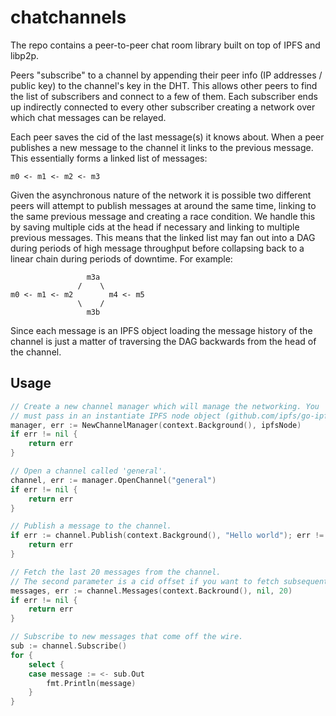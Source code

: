 chatchannels
====
The repo contains a peer-to-peer chat room library built on top of IPFS and libp2p. 

Peers "subscribe" to a channel by appending their peer info (IP addresses / public key) to the channel's 
key in the DHT. This allows other peers to find the list of subscribers and connect to a few of them. 
Each subscriber ends up indirectly connected to every other subscriber creating a network over which
chat messages can be relayed. 

Each peer saves the cid of the last message(s) it knows about. When a peer publishes a new message
to the channel it links to the previous message. This essentially forms a linked list of messages:

```
m0 <- m1 <- m2 <- m3
```

Given the asynchronous nature of the network it is possible two different peers will attempt to publish messages
at around the same time, linking to the same previous message and creating a race condition. We handle this by saving
multiple cids at the head if necessary and linking to multiple previous messages. This means that the linked list may 
fan out into a DAG during periods of high message throughput before collapsing back to a linear chain during periods of
downtime. For example:

```
                 m3a
               /    \
m0 <- m1 <- m2        m4 <- m5
               \    /
                 m3b 
```

Since each message is an IPFS object loading the message history of the channel is just a matter of traversing the DAG backwards from the head of the channel.

## Usage

```go
// Create a new channel manager which will manage the networking. You 
// must pass in an instantiate IPFS node object (github.com/ipfs/go-ipfs/core.(IpfsNode)).
manager, err := NewChannelManager(context.Background(), ipfsNode)
if err != nil {
	return err
}

// Open a channel called 'general'.
channel, err := manager.OpenChannel("general")
if err != nil {
	return err
}

// Publish a message to the channel.
if err := channel.Publish(context.Background(), "Hello world"); err != nil {
	return err
}

// Fetch the last 20 messages from the channel.
// The second parameter is a cid offset if you want to fetch subsequent batches.
messages, err := channel.Messages(context.Backround(), nil, 20)
if err != nil {
	return err
}

// Subscribe to new messages that come off the wire.
sub := channel.Subscribe()
for {
	select {
	case message := <- sub.Out
	    fmt.Println(message)
	}
}
```
